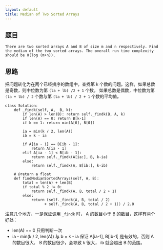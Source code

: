 ```yaml
---
layout: default
title: Median of Two Sorted Arrays 
---
```



## 题目

```
There are two sorted arrays A and B of size m and n respectively. Find 
the median of the two sorted arrays. The overall run time complexity should be O(log (m+n)).
```

## 思路 

把问题转化为在两个已经排序的数组中，查找第 k 个数的问题。这样，如果总数是奇数，则中位数为第 `(la + lb) /2 + 1` 个数。
如果总数是偶数，中位数为第 `(la + lb) / 2` 个数与第 `(la + lb) / 2 + 1`  个数的平均值。


```
class Solution:
    def _findk(self, A,  B, k):
        if len(A) > len(B): return self._findk(B, A, k)
        if len(A) == 0: return B[k-1]
        if k == 1: return min(A[0], B[0])

        ia = min(k / 2, len(A))
        ib = k - ia
        
        if A[ia - 1] == B[ib - 1]:
            return A[ia - 1]
        elif A[ia - 1] < B[ib - 1]:
            return self._findk(A[ia:], B, k-ia)
        else:
            return self._findk(A, B[ib:], k-ib)

    # @return a float
    def findMedianSortedArrays(self, A, B):
        total = len(A) + len(B)
        if total % 2 != 0:
            return self._findk(A, B, total / 2 + 1)
        else:
            return (self._findk(A, B, total / 2) 
                  + self._findk(A, B, total / 2 + 1)) / 2.0

```


注意几个地方，一是保证调用  `_findk` 时， A 的数目小于 B 的数目，这样有两个好处：

* len(A) == 0 只用判断一次
* ia - min(k / 2, len(A)) 与 b = k - ia 保证 A[ia-1], B[ib-1] 是有效的，否则 A 的数目很大， B 的数目很少，会导致 k 很大， ib
就会超出 B 的范围。
